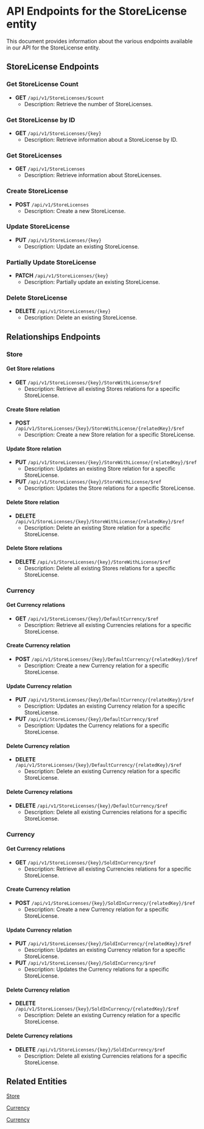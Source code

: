 # API Endpoints for the StoreLicense entity

This document provides information about the various endpoints available in our API for the StoreLicense entity.

## StoreLicense Endpoints

### Get StoreLicense Count
- **GET** `/api/v1/StoreLicenses/$count`
  - Description: Retrieve the number of StoreLicenses.

### Get StoreLicense by ID
- **GET** `/api/v1/StoreLicenses/{key}`
  - Description: Retrieve information about a StoreLicense by ID.
  
### Get StoreLicenses
- **GET** `/api/v1/StoreLicenses`
  - Description: Retrieve information about StoreLicenses.

### Create StoreLicense
- **POST** `/api/v1/StoreLicenses`
  - Description: Create a new StoreLicense.

### Update StoreLicense
- **PUT** `/api/v1/StoreLicenses/{key}`
  - Description: Update an existing StoreLicense.

### Partially Update StoreLicense
- **PATCH** `/api/v1/StoreLicenses/{key}`
  - Description: Partially update an existing StoreLicense.
 
### Delete StoreLicense
- **DELETE** `/api/v1/StoreLicenses/{key}`
  - Description: Delete an existing StoreLicense.

## Relationships Endpoints

### Store

#### Get Store relations
- **GET** `/api/v1/StoreLicenses/{key}/StoreWithLicense/$ref`
  - Description: Retrieve all existing Stores relations for a specific StoreLicense.
  
#### Create Store relation
- **POST** `/api/v1/StoreLicenses/{key}/StoreWithLicense/{relatedKey}/$ref`
  - Description: Create a new Store relation for a specific StoreLicense.
  
#### Update Store relation
- **PUT** `/api/v1/StoreLicenses/{key}/StoreWithLicense/{relatedKey}/$ref`
  - Description: Updates an existing Store relation for a specific StoreLicense.
- **PUT** `/api/v1/StoreLicenses/{key}/StoreWithLicense/$ref`
  - Description: Updates the Store relations for a specific StoreLicense.

#### Delete Store relation
- **DELETE** `/api/v1/StoreLicenses/{key}/StoreWithLicense/{relatedKey}/$ref`
  - Description: Delete an existing Store relation for a specific StoreLicense.

#### Delete Store relations
- **DELETE** `/api/v1/StoreLicenses/{key}/StoreWithLicense/$ref`
  - Description: Delete all existing Stores relations for a specific StoreLicense.

### Currency

#### Get Currency relations
- **GET** `/api/v1/StoreLicenses/{key}/DefaultCurrency/$ref`
  - Description: Retrieve all existing Currencies relations for a specific StoreLicense.
  
#### Create Currency relation
- **POST** `/api/v1/StoreLicenses/{key}/DefaultCurrency/{relatedKey}/$ref`
  - Description: Create a new Currency relation for a specific StoreLicense.
  
#### Update Currency relation
- **PUT** `/api/v1/StoreLicenses/{key}/DefaultCurrency/{relatedKey}/$ref`
  - Description: Updates an existing Currency relation for a specific StoreLicense.
- **PUT** `/api/v1/StoreLicenses/{key}/DefaultCurrency/$ref`
  - Description: Updates the Currency relations for a specific StoreLicense.

#### Delete Currency relation
- **DELETE** `/api/v1/StoreLicenses/{key}/DefaultCurrency/{relatedKey}/$ref`
  - Description: Delete an existing Currency relation for a specific StoreLicense.

#### Delete Currency relations
- **DELETE** `/api/v1/StoreLicenses/{key}/DefaultCurrency/$ref`
  - Description: Delete all existing Currencies relations for a specific StoreLicense.

### Currency

#### Get Currency relations
- **GET** `/api/v1/StoreLicenses/{key}/SoldInCurrency/$ref`
  - Description: Retrieve all existing Currencies relations for a specific StoreLicense.
  
#### Create Currency relation
- **POST** `/api/v1/StoreLicenses/{key}/SoldInCurrency/{relatedKey}/$ref`
  - Description: Create a new Currency relation for a specific StoreLicense.
  
#### Update Currency relation
- **PUT** `/api/v1/StoreLicenses/{key}/SoldInCurrency/{relatedKey}/$ref`
  - Description: Updates an existing Currency relation for a specific StoreLicense.
- **PUT** `/api/v1/StoreLicenses/{key}/SoldInCurrency/$ref`
  - Description: Updates the Currency relations for a specific StoreLicense.

#### Delete Currency relation
- **DELETE** `/api/v1/StoreLicenses/{key}/SoldInCurrency/{relatedKey}/$ref`
  - Description: Delete an existing Currency relation for a specific StoreLicense.

#### Delete Currency relations
- **DELETE** `/api/v1/StoreLicenses/{key}/SoldInCurrency/$ref`
  - Description: Delete all existing Currencies relations for a specific StoreLicense.

## Related Entities

[Store](StoreEndpoints.md)

[Currency](CurrencyEndpoints.md)

[Currency](CurrencyEndpoints.md)

